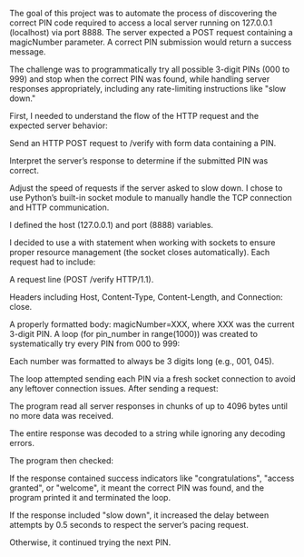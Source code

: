 The goal of this project was to automate the process of discovering the correct PIN code required to access a local server running on 127.0.0.1 (localhost) via port 8888. The server expected a POST request containing a magicNumber parameter. A correct PIN submission would return a success message.

The challenge was to programmatically try all possible 3-digit PINs (000 to 999) and stop when the correct PIN was found, while handling server responses appropriately, including any rate-limiting instructions like "slow down."

First, I needed to understand the flow of the HTTP request and the expected server behavior:

Send an HTTP POST request to /verify with form data containing a PIN.

Interpret the server’s response to determine if the submitted PIN was correct.

Adjust the speed of requests if the server asked to slow down.
I chose to use Python’s built-in socket module to manually handle the TCP connection and HTTP communication.

I defined the host (127.0.0.1) and port (8888) variables.

I decided to use a with statement when working with sockets to ensure proper resource management (the socket closes automatically).
Each request had to include:

A request line (POST /verify HTTP/1.1).

Headers including Host, Content-Type, Content-Length, and Connection: close.

A properly formatted body: magicNumber=XXX, where XXX was the current 3-digit PIN.
A loop (for pin_number in range(1000)) was created to systematically try every PIN from 000 to 999:

Each number was formatted to always be 3 digits long (e.g., 001, 045).

The loop attempted sending each PIN via a fresh socket connection to avoid any leftover connection issues.
After sending a request:

The program read all server responses in chunks of up to 4096 bytes until no more data was received.

The entire response was decoded to a string while ignoring any decoding errors.

The program then checked:

If the response contained success indicators like "congratulations", "access granted", or "welcome", it meant the correct PIN was found, and the program printed it and terminated the loop.

If the response included "slow down", it increased the delay between attempts by 0.5 seconds to respect the server’s pacing request.

Otherwise, it continued trying the next PIN.

